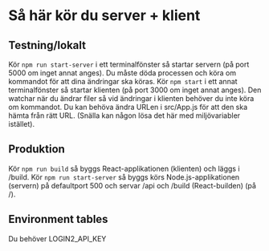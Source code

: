 # Så här kör du server + klient

## Testning/lokalt
Kör ```npm run start-server``` i ett terminalfönster så startar servern (på port 5000 om inget annat anges). Du måste döda processen och köra om kommandot för att dina ändringar ska köras.
Kör ```npm start``` i ett annat terminalfönster så startar klienten (på port 3000 om inget annat anges). Den watchar när du ändrar filer så vid ändringar i klienten behöver du inte köra om kommandot. Du kan behöva ändra URLen i src/App.js för att den ska hämta från rätt URL. (Snälla kan någon lösa det här med miljövariabler istället).

## Produktion
Kör ```npm run build``` så byggs React-applikationen (klienten) och läggs i /build.
Kör ```npm run start-server``` så byggs körs Node.js-applikationen (servern) på defaultport 500 och servar /api och /build (React-builden) (på /).

## Environment tables
Du behöver LOGIN2_API_KEY